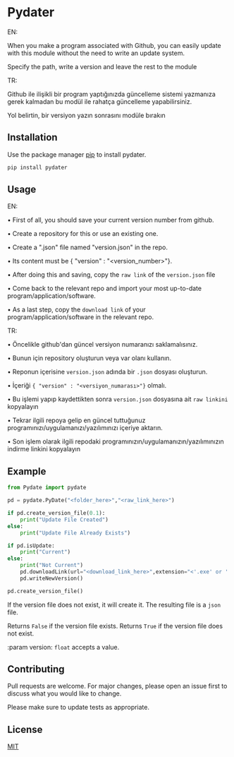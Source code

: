 # Pydater
EN:

When you make a program associated with Github, you can easily update with this module without the need to write an update system.

Specify the path, write a version and leave the rest to the module

TR:

Github ile ilişikli bir program yaptığınızda güncelleme sistemi yazmanıza gerek kalmadan bu modül ile rahatça güncelleme yapabilirsiniz.

Yol belirtin, bir versiyon yazın sonrasını modüle bırakın

## Installation

Use the package manager [pip](https://pip.pypa.io/en/stable/) to install pydater.

```bash
pip install pydater
```

## Usage
EN:

• First of all, you should save your current version number from github.

• Create a repository for this or use an existing one.

• Create a ".json" file named "version.json" in the repo.

• Its content must be { "version" : "<version_number>"}.

• After doing this and saving, copy the `raw link` of the `version.json` file

• Come back to the relevant repo and import your most up-to-date program/application/software.

• As a last step, copy the `download link` of your program/application/software in the relevant repo.

TR:

• Öncelikle github'dan güncel versiyon numaranızı saklamalısınız.

• Bunun için repository oluşturun veya var olanı kullanın.

• Reponun içerisine `version.json` adında bir `.json` dosyası oluşturun.

• İçeriği `{ "version" : "<versiyon_numarası>"}` olmalı.

• Bu işlemi yapıp kaydettikten sonra `version.json` dosyasına ait `raw linkini` kopyalayın

• Tekrar ilgili repoya gelip en güncel tuttuğunuz programınızı/uygulamanızı/yazılımınızı içeriye aktarın.

• Son işlem olarak ilgili repodaki programınızın/uygulamanızın/yazılımınızın indirme linkini kopyalayın
## Example
```python
from Pydate import pydate

pd = pydate.PyDate("<folder_here>","<raw_link_here>")

if pd.create_version_file(0.1):
    print("Update File Created")
else:
    print("Update File Already Exists")

if pd.isUpdate:
    print("Current")
else:
    print("Not Current")
    pd.downloadLink(url="<download_link_here>",extension="<'.exe' or '.pdf' or '.py' or 'bla_bla'>")
    pd.writeNewVersion()
```

```python
pd.create_version_file()
```
If the version file does not exist, it will create it.
The resulting file is a `json` file.

Returns `False` if the version file exists. 
Returns `True` if the version file does not exist.

:param version: `float` accepts a value.

## Contributing
Pull requests are welcome. For major changes, please open an issue first to discuss what you would like to change.

Please make sure to update tests as appropriate.

## License
[MIT](https://choosealicense.com/licenses/mit/)
